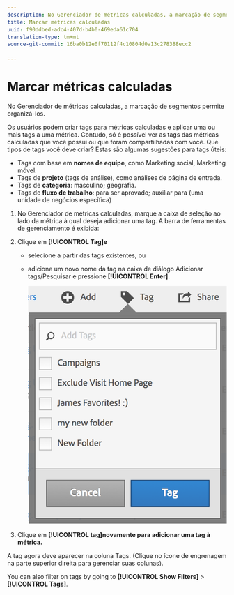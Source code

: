 ```yaml
---
description: No Gerenciador de métricas calculadas, a marcação de segmentos permite organizá-los.
title: Marcar métricas calculadas
uuid: f90ddbed-adc4-407d-b4b0-469eda61c704
translation-type: tm+mt
source-git-commit: 16ba0b12e0f70112f4c10804d0a13c278388ecc2

---
```



# Marcar métricas calculadas

No Gerenciador de métricas calculadas, a marcação de segmentos permite organizá-los.

Os usuários podem criar tags para métricas calculadas e aplicar uma ou mais tags a uma métrica. Contudo, só é possível ver as tags das métricas calculadas que você possui ou que foram compartilhadas com você. Que tipos de tags você deve criar? Estas são algumas sugestões para tags úteis:

* Tags com base em **nomes de equipe**, como Marketing social, Marketing móvel.
* Tags de **projeto** (tags de análise), como análises de página de entrada.
* Tags de **categoria**: masculino; geografia.
* Tags de **fluxo de trabalho**: para ser aprovado; auxiliar para (uma unidade de negócios específica)

1. No Gerenciador de métricas calculadas, marque a caixa de seleção ao lado da métrica à qual deseja adicionar uma tag. A barra de ferramentas de gerenciamento é exibida:
1. Clique em **[!UICONTROL Tag]e**

   * selecione a partir das tags existentes, ou
   * adicione um novo nome da tag na caixa de diálogo Adicionar tags/Pesquisar e pressione **[!UICONTROL Enter]**.

      ![](assets/cm_add_tags.png)

1. Clique em **[!UICONTROL tag]novamente para adicionar uma tag à métrica.**

A tag agora deve aparecer na coluna Tags. (Clique no ícone de engrenagem na parte superior direita para gerenciar suas colunas).

You can also filter on tags by going to **[!UICONTROL Show Filters]** &gt; **[!UICONTROL Tags]**.
